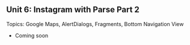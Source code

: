 ## Unit 6: Instagram with Parse Part 2
Topics: Google Maps, AlertDialogs, Fragments, Bottom Navigation View
* Coming soon
